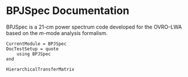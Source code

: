 # BPJSpec Documentation

BPJSpec is a 21-cm power spectrum code developed for the OVRO-LWA based on the $m$-mode analysis
formalism.

```@meta
CurrentModule = BPJSpec
DocTestSetup = quote
    using BPJSpec
end
```

```@docs
HierarchicalTransferMatrix
```

